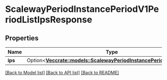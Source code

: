 # ScalewayPeriodInstancePeriodV1PeriodListIpsResponse

## Properties

Name | Type | Description | Notes
------------ | ------------- | ------------- | -------------
**ips** | Option<[**Vec<crate::models::ScalewayPeriodInstancePeriodV1PeriodIp>**](scaleway.instance.v1.Ip.md)> | List of ips | [optional]

[[Back to Model list]](../README.md#documentation-for-models) [[Back to API list]](../README.md#documentation-for-api-endpoints) [[Back to README]](../README.md)


